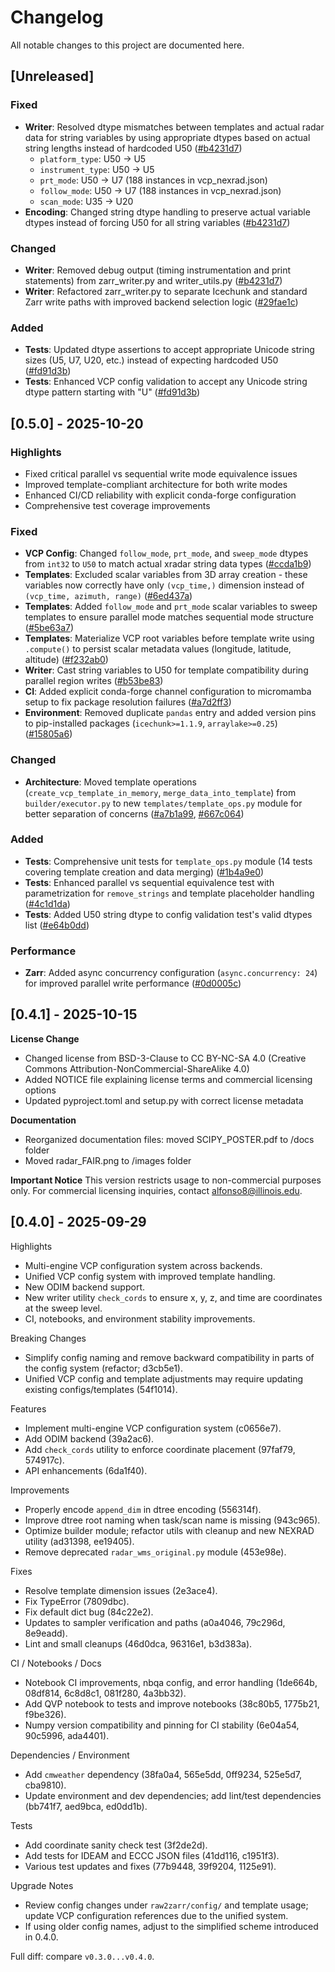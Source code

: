 # Changelog

All notable changes to this project are documented here.

## [Unreleased]

### Fixed
- **Writer**: Resolved dtype mismatches between templates and actual radar data for string variables by using appropriate dtypes based on actual string lengths instead of hardcoded U50 ([#b4231d7](https://github.com/aladinor/raw2zarr/commit/b4231d7))
  - `platform_type`: U50 → U5
  - `instrument_type`: U50 → U5
  - `prt_mode`: U50 → U7 (188 instances in vcp_nexrad.json)
  - `follow_mode`: U50 → U7 (188 instances in vcp_nexrad.json)
  - `scan_mode`: U35 → U20
- **Encoding**: Changed string dtype handling to preserve actual variable dtypes instead of forcing U50 for all string variables ([#b4231d7](https://github.com/aladinor/raw2zarr/commit/b4231d7))

### Changed
- **Writer**: Removed debug output (timing instrumentation and print statements) from zarr_writer.py and writer_utils.py ([#b4231d7](https://github.com/aladinor/raw2zarr/commit/b4231d7))
- **Writer**: Refactored zarr_writer.py to separate Icechunk and standard Zarr write paths with improved backend selection logic ([#29fae1c](https://github.com/aladinor/raw2zarr/commit/29fae1c))

### Added
- **Tests**: Updated dtype assertions to accept appropriate Unicode string sizes (U5, U7, U20, etc.) instead of expecting hardcoded U50 ([#fd91d3b](https://github.com/aladinor/raw2zarr/commit/fd91d3b))
- **Tests**: Enhanced VCP config validation to accept any Unicode string dtype pattern starting with "U" ([#fd91d3b](https://github.com/aladinor/raw2zarr/commit/fd91d3b))

## [0.5.0] - 2025-10-20

### Highlights
- Fixed critical parallel vs sequential write mode equivalence issues
- Improved template-compliant architecture for both write modes
- Enhanced CI/CD reliability with explicit conda-forge configuration
- Comprehensive test coverage improvements

### Fixed
- **VCP Config**: Changed `follow_mode`, `prt_mode`, and `sweep_mode` dtypes from `int32` to `U50` to match actual xradar string data types ([#ccda1b9](https://github.com/aladinor/raw2zarr/commit/ccda1b9))
- **Templates**: Excluded scalar variables from 3D array creation - these variables now correctly have only `(vcp_time,)` dimension instead of `(vcp_time, azimuth, range)` ([#6ed437a](https://github.com/aladinor/raw2zarr/commit/6ed437a))
- **Templates**: Added `follow_mode` and `prt_mode` scalar variables to sweep templates to ensure parallel mode matches sequential mode structure ([#5be63a7](https://github.com/aladinor/raw2zarr/commit/5be63a7))
- **Templates**: Materialize VCP root variables before template write using `.compute()` to persist scalar metadata values (longitude, latitude, altitude) ([#f232ab0](https://github.com/aladinor/raw2zarr/commit/f232ab0))
- **Writer**: Cast string variables to U50 for template compatibility during parallel region writes ([#b53be83](https://github.com/aladinor/raw2zarr/commit/b53be83))
- **CI**: Added explicit conda-forge channel configuration to micromamba setup to fix package resolution failures ([#a7d2ff3](https://github.com/aladinor/raw2zarr/commit/a7d2ff3))
- **Environment**: Removed duplicate `pandas` entry and added version pins to pip-installed packages (`icechunk>=1.1.9`, `arraylake>=0.25`) ([#15805a6](https://github.com/aladinor/raw2zarr/commit/15805a6))

### Changed
- **Architecture**: Moved template operations (`create_vcp_template_in_memory`, `merge_data_into_template`) from `builder/executor.py` to new `templates/template_ops.py` module for better separation of concerns ([#a7b1a99](https://github.com/aladinor/raw2zarr/commit/a7b1a99), [#667c064](https://github.com/aladinor/raw2zarr/commit/667c064))

### Added
- **Tests**: Comprehensive unit tests for `template_ops.py` module (14 tests covering template creation and data merging) ([#1b4a9e0](https://github.com/aladinor/raw2zarr/commit/1b4a9e0))
- **Tests**: Enhanced parallel vs sequential equivalence test with parametrization for `remove_strings` and template placeholder handling ([#4c1d1da](https://github.com/aladinor/raw2zarr/commit/4c1d1da))
- **Tests**: Added U50 string dtype to config validation test's valid dtypes list ([#e64b0dd](https://github.com/aladinor/raw2zarr/commit/e64b0dd))

### Performance
- **Zarr**: Added async concurrency configuration (`async.concurrency: 24`) for improved parallel write performance ([#0d0005c](https://github.com/aladinor/raw2zarr/commit/0d0005c))

## [0.4.1] - 2025-10-15

**License Change**
- Changed license from BSD-3-Clause to CC BY-NC-SA 4.0 (Creative Commons Attribution-NonCommercial-ShareAlike 4.0)
- Added NOTICE file explaining license terms and commercial licensing options
- Updated pyproject.toml and setup.py with correct license metadata

**Documentation**
- Reorganized documentation files: moved SCIPY_POSTER.pdf to /docs folder
- Moved radar_FAIR.png to /images folder

**Important Notice**
This version restricts usage to non-commercial purposes only. For commercial licensing inquiries, contact alfonso8@illinois.edu.

## [0.4.0] - 2025-09-29

Highlights
- Multi-engine VCP configuration system across backends.
- Unified VCP config system with improved template handling.
- New ODIM backend support.
- New writer utility `check_cords` to ensure x, y, z, and time are coordinates at the sweep level.
- CI, notebooks, and environment stability improvements.

Breaking Changes
- Simplify config naming and remove backward compatibility in parts of the config system (refactor; d3cb5e1).
- Unified VCP config and template adjustments may require updating existing configs/templates (54f1014).

Features
- Implement multi-engine VCP configuration system (c0656e7).
- Add ODIM backend (39a2ac6).
- Add `check_cords` utility to enforce coordinate placement (97faf79, 574917c).
- API enhancements (6da1f40).

Improvements
- Properly encode `append_dim` in dtree encoding (556314f).
- Improve dtree root naming when task/scan name is missing (943c965).
- Optimize builder module; refactor utils with cleanup and new NEXRAD utility (ad31398, ee19405).
- Remove deprecated `radar_wms_original.py` module (453e98e).

Fixes
- Resolve template dimension issues (2e3ace4).
- Fix TypeError (7809dbc).
- Fix default dict bug (84c22e2).
- Updates to sampler verification and paths (a0a4046, 79c296d, 8e9eadd).
- Lint and small cleanups (46d0dca, 96316e1, b3d383a).

CI / Notebooks / Docs
- Notebook CI improvements, nbqa config, and error handling (1de664b, 08df814, 6c8d8c1, 081f280, 4a3bb32).
- Add QVP notebook to tests and improve notebooks (38c80b5, 1775b21, f9be326).
- Numpy version compatibility and pinning for CI stability (6e04a54, 90c5996, ada4401).

Dependencies / Environment
- Add `cmweather` dependency (38fa0a4, 565e5dd, 0ff9234, 525e5d7, cba9810).
- Update environment and dev dependencies; add lint/test dependencies (bb741f7, aed9bca, ed0dd1b).

Tests
- Add coordinate sanity check test (3f2de2d).
- Add tests for IDEAM and ECCC JSON files (41dd116, c1951f3).
- Various test updates and fixes (77b9448, 39f9204, 1125e91).

Upgrade Notes
- Review config changes under `raw2zarr/config/` and template usage; update VCP configuration references due to the unified system.
- If using older config names, adjust to the simplified scheme introduced in 0.4.0.

Full diff: compare `v0.3.0...v0.4.0`.
